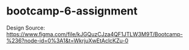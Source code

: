 # bootcamp-6-assignment


Design Source:
https://www.figma.com/file/kJGQuzCJza4QF1JTLW3M9T/Bootcamp-%236?node-id=0%3A1&t=WkrjuXwEtAclcKZu-0
